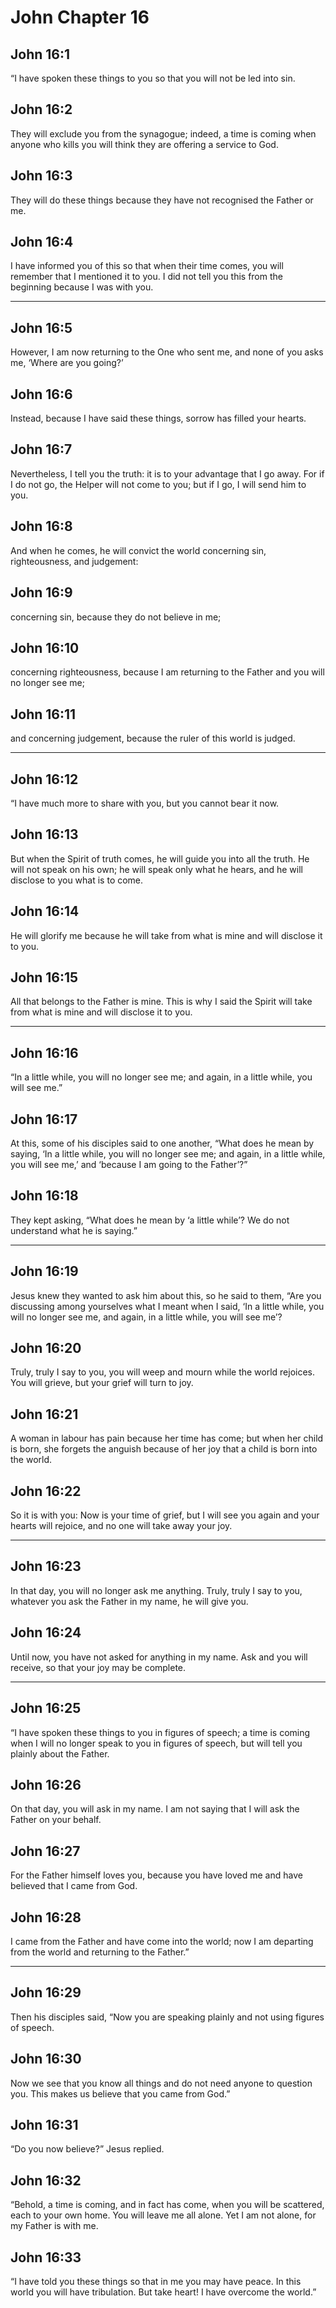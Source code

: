 # John Chapter 16

## John 16:1

“I have spoken these things to you so that you will not be led into sin.

## John 16:2

They will exclude you from the synagogue; indeed, a time is coming when anyone who kills you will think they are offering a service to God.

## John 16:3

They will do these things because they have not recognised the Father or me.

## John 16:4

I have informed you of this so that when their time comes, you will remember that I mentioned it to you. I did not tell you this from the beginning because I was with you.

---

## John 16:5

However, I am now returning to the One who sent me, and none of you asks me, ‘Where are you going?’

## John 16:6

Instead, because I have said these things, sorrow has filled your hearts.

## John 16:7

Nevertheless, I tell you the truth: it is to your advantage that I go away. For if I do not go, the Helper will not come to you; but if I go, I will send him to you.

## John 16:8

And when he comes, he will convict the world concerning sin, righteousness, and judgement:

## John 16:9

concerning sin, because they do not believe in me;

## John 16:10

concerning righteousness, because I am returning to the Father and you will no longer see me;

## John 16:11

and concerning judgement, because the ruler of this world is judged.

---

## John 16:12

“I have much more to share with you, but you cannot bear it now.

## John 16:13

But when the Spirit of truth comes, he will guide you into all the truth. He will not speak on his own; he will speak only what he hears, and he will disclose to you what is to come.

## John 16:14

He will glorify me because he will take from what is mine and will disclose it to you.

## John 16:15

All that belongs to the Father is mine. This is why I said the Spirit will take from what is mine and will disclose it to you.

---

## John 16:16

“In a little while, you will no longer see me; and again, in a little while, you will see me.”

## John 16:17

At this, some of his disciples said to one another, “What does he mean by saying, ‘In a little while, you will no longer see me; and again, in a little while, you will see me,’ and ‘because I am going to the Father’?”

## John 16:18

They kept asking, “What does he mean by ‘a little while’? We do not understand what he is saying.”

---

## John 16:19

Jesus knew they wanted to ask him about this, so he said to them, “Are you discussing among yourselves what I meant when I said, ‘In a little while, you will no longer see me, and again, in a little while, you will see me’?

## John 16:20

Truly, truly I say to you, you will weep and mourn while the world rejoices. You will grieve, but your grief will turn to joy.

## John 16:21

A woman in labour has pain because her time has come; but when her child is born, she forgets the anguish because of her joy that a child is born into the world.

## John 16:22

So it is with you: Now is your time of grief, but I will see you again and your hearts will rejoice, and no one will take away your joy.

---

## John 16:23

In that day, you will no longer ask me anything. Truly, truly I say to you, whatever you ask the Father in my name, he will give you.

## John 16:24

Until now, you have not asked for anything in my name. Ask and you will receive, so that your joy may be complete.

---

## John 16:25

“I have spoken these things to you in figures of speech; a time is coming when I will no longer speak to you in figures of speech, but will tell you plainly about the Father.

## John 16:26

On that day, you will ask in my name. I am not saying that I will ask the Father on your behalf.

## John 16:27

For the Father himself loves you, because you have loved me and have believed that I came from God.

## John 16:28

I came from the Father and have come into the world; now I am departing from the world and returning to the Father.”

---

## John 16:29

Then his disciples said, “Now you are speaking plainly and not using figures of speech.

## John 16:30

Now we see that you know all things and do not need anyone to question you. This makes us believe that you came from God.”

## John 16:31

“Do you now believe?” Jesus replied.

## John 16:32

“Behold, a time is coming, and in fact has come, when you will be scattered, each to your own home. You will leave me all alone. Yet I am not alone, for my Father is with me.

## John 16:33

“I have told you these things so that in me you may have peace. In this world you will have tribulation. But take heart! I have overcome the world.”
